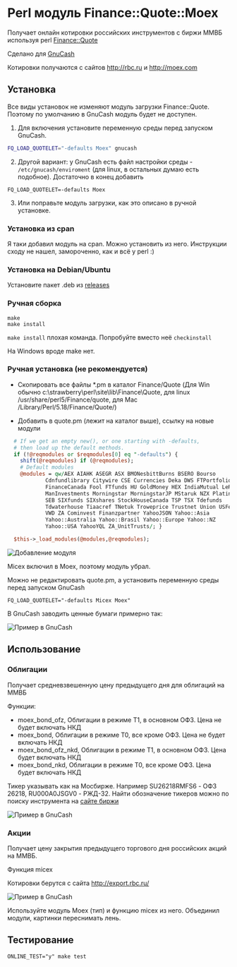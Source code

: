 Perl модуль Finance::Quote::Moex
================================

Получает онлайн котировки российских инструментов с биржи ММВБ используя perl [Finance::Quote](https://github.com/finance-quote/finance-quote)

Сделано для [GnuCash](http://www.gnucash.org/)

Котировки получаются с сайтов http://rbc.ru и http://moex.com

Установка
---------

Все виды установок не изменяют модуль загрузки Finance::Quote. Поэтому по умолчанию в GnuCash модуль будет не доступен. 

1. Для включения установите переменную среды перед запуском GnuCash. 

```bash
FQ_LOAD_QUOTELET="-defaults Moex" gnucash
```
2. Другой вариант: у GnuCash есть файл настройки среды - `/etc/gnucash/enviroment` (для linux, в остальных думаю есть подобное). Достаточно в конец добавить  
```
FQ_LOAD_QUOTELET=-defaults Moex
```

3. Или поправьте модуль загрузки, как это описано в ручной установке.

### Установка из cpan

Я таки добавил модуль на cpan. Можно установить из него. Инструкции сходу не нашел, замороченно, как и всё у perl :)

### Установка на Debian/Ubuntu


Установите пакет .deb из [releases](https://github.com/partizand/finquote/releases)

### Ручная сборка


```
make
make install
```

`make install` плохая команда. Попробуйте вместо неё `checkinstall`

На Windows вроде make нет.

###  Ручная установка (не рекомендуется)

* Скопировать все файлы *.pm в каталог Finance/Quote (Для Win обычно c:\strawberry\perl\site\lib\Finance\Quote\, для linux /usr/share/perl5/Finance/quote, для Mac /Library/Perl/5.18/Finance/Quote/)

* Добавить в quote.pm (лежит на каталог выше), ссылку на новые модули

```perl
  # If we get an empty new(), or one starting with -defaults,
  # then load up the default methods.
  if (!@reqmodules or $reqmodules[0] eq "-defaults") {
    shift(@reqmodules) if (@reqmodules);
    # Default modules
    @modules = qw/AEX AIAHK ASEGR ASX BMONesbittBurns BSERO Bourso
            Cdnfundlibrary Citywire CSE Currencies Deka DWS FTPortfolios Fidelity FidelityFixed
            FinanceCanada Fool FTfunds HU GoldMoney HEX IndiaMutual LeRevenu
            ManInvestments Morningstar MorningstarJP MStaruk NZX Platinum Moex
            SEB SIXfunds SIXshares StockHouseCanada TSP TSX Tdefunds
            Tdwaterhouse Tiaacref TNetuk Troweprice Trustnet Union USFedBonds
            VWD ZA Cominvest Finanzpartner YahooJSON Yahoo::Asia
            Yahoo::Australia Yahoo::Brasil Yahoo::Europe Yahoo::NZ
            Yahoo::USA YahooYQL ZA_UnitTrusts/; }

  $this->_load_modules(@modules,@reqmodules);
```

![Добавление модуля](../master/pic/quote-add.gif)

Micex включил в Moex, поэтому модуль убрал.

Можно не редактировать quote.pm, а установить переменную среды перед запуском GnuCash

```
FQ_LOAD_QUOTELET="-defaults Micex Moex"
```

В GnuCash заводить ценные бумаги примерно так:

![Пример в GnuCash](../master/pic/gnucash-sample.gif)


Использование
-------------

###  Облигации

Получает средневзвешенную цену предыдущего дня для облигаций на ММВБ

Функции:
* moex_bond_ofz, Облигации в режиме T1, в основном ОФЗ. Цена не будет включать НКД
* moex_bond, Облигации в режиме T0, все кроме ОФЗ. Цена не будет включать НКД
* moex_bond_ofz_nkd, Облигации в режиме T1, в основном ОФЗ. Цена будет включать НКД
* moex_bond_nkd, Облигации в режиме T0, все кроме ОФЗ. Цена будет включать НКД

Тикер указывать как на Мосбирже. Например SU26218RMFS6 - ОФЗ 26218, RU000A0JSGV0 - РЖД-32. Найти обозначение тикеров можно по поиску инструмента на [сайте биржи](http://www.moex.com)

![Пример в GnuCash](../master/pic/moexbonds-example.png)

###  Акции

Получает цену закрытия предыдущего торгового дня российских акций на ММВБ.

Функция micex

Котировки берутся с сайта http://export.rbc.ru/

![Пример в GnuCash](../master/pic/gnucash-sample.gif)

Используйте модуль Moex (тип) и функцию micex из него. Объединил модули, картинки переснимать лень.

Тестирование
------------

```
ONLINE_TEST="y" make test 
```
